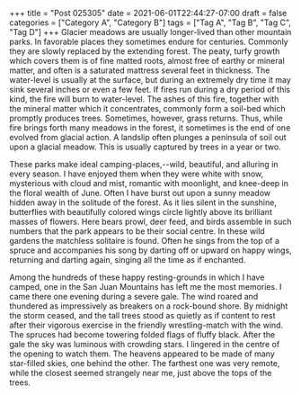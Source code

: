 +++
title = "Post 025305"
date = 2021-06-01T22:44:27-07:00
draft = false
categories = ["Category A", "Category B"]
tags = ["Tag A", "Tag B", "Tag C", "Tag D"]
+++
Glacier meadows are usually longer-lived than other mountain parks. In favorable places they sometimes endure for centuries. Commonly they are slowly replaced by the extending forest. The peaty, turfy growth which covers them is of fine matted roots, almost free of earthy or mineral matter, and often is a saturated mattress several feet in thickness. The water-level is usually at the surface, but during an extremely dry time it may sink several inches or even a few feet. If fires run during a dry period of this kind, the fire will burn to water-level. The ashes of this fire, together with the mineral matter which it concentrates, commonly form a soil-bed which promptly produces trees. Sometimes, however, grass returns. Thus, while fire brings forth many meadows in the forest, it sometimes is the end of one evolved from glacial action. A landslip often plunges a peninsula of soil out upon a glacial meadow. This is usually captured by trees in a year or two.

These parks make ideal camping-places,--wild, beautiful, and alluring in every season. I have enjoyed them when they were white with snow, mysterious with cloud and mist, romantic with moonlight, and knee-deep in the floral wealth of June. Often I have burst out upon a sunny meadow hidden away in the solitude of the forest. As it lies silent in the sunshine, butterflies with beautifully colored wings circle lightly above its brilliant masses of flowers. Here bears prowl, deer feed, and birds assemble in such numbers that the park appears to be their social centre. In these wild gardens the matchless solitaire is found. Often he sings from the top of a spruce and accompanies his song by darting off or upward on happy wings, returning and darting again, singing all the time as if enchanted.

Among the hundreds of these happy resting-grounds in which I have camped, one in the San Juan Mountains has left me the most memories. I came there one evening during a severe gale. The wind roared and thundered as impressively as breakers on a rock-bound shore. By midnight the storm ceased, and the tall trees stood as quietly as if content to rest after their vigorous exercise in the friendly wrestling-match with the wind. The spruces had become towering folded flags of fluffy black. After the gale the sky was luminous with crowding stars. I lingered in the centre of the opening to watch them. The heavens appeared to be made of many star-filled skies, one behind the other. The farthest one was very remote, while the closest seemed strangely near me, just above the tops of the trees.
